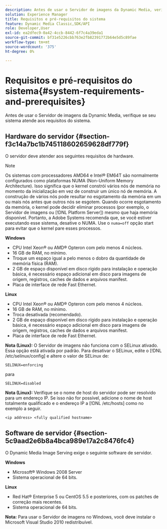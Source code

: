```yaml
---
description: Antes de usar o Servidor de imagens da Dynamic Media, verifique se seu sistema atende aos requisitos do sistema.
solution: Experience Manager
title: Requisitos e pré-requisitos do sistema
feature: Dynamic Media Classic,SDK/API
role: Developer,User
exl-id: ea2dfec9-0a42-4ccb-8442-6f7c4a39eda1
source-git-commit: bf31e5226cbb763e2fb82391772b64e5d5c89fae
workflow-type: tm+mt
source-wordcount: '375'
ht-degree: 0%

---
```


# Requisitos e pré-requisitos do sistema{#system-requirements-and-prerequisites}

Antes de usar o Servidor de imagens da Dynamic Media, verifique se seu sistema atende aos requisitos do sistema.

## Hardware do servidor {#section-f3c14a7bc1b745118602659628df779f}

O servidor deve atender aos seguintes requisitos de hardware.

>[!NOTE]
>
>Os sistemas com processadores AMD64 e Intel® EM64T são normalmente configurados como plataformas NUMA (Non-Uniform Memory Architecture). Isso significa que o kernel constrói vários nós de memória no momento da inicialização em vez de construir um único nó de memória. A construção de vários nós pode resultar no esgotamento da memória em um ou mais nós antes que outros nós se esgotem. Quando ocorre esgotamento da memória, o kernel pode decidir eliminar processos (por exemplo, o Servidor de imagens ou [!DNL Platform Server]) mesmo que haja memória disponível. Portanto, a Adobe Systems recomenda que, se você estiver executando esse sistema, desative o NUMA. Use o `numa=off` opção start para evitar que o kernel pare esses processos.

**Windows**

* CPU Intel Xeon® ou AMD® Opteron com pelo menos 4 núcleos.
* 16 GB de RAM, no mínimo.
* Troque um espaço igual a pelo menos o dobro da quantidade de memória física (RAM).
* 2 GB de espaço disponível em disco rígido para instalação e operação básica, é necessário espaço adicional em disco para imagens de origem, registros, caches de dados e arquivos manifest.
* Placa de interface de rede Fast Ethernet.

**Linux**

* CPU Intel Xeon® ou AMD® Opteron com pelo menos 4 núcleos.
* 16 GB de RAM, no mínimo.
* Troca desativada (recomendado).
* 2 GB de espaço disponível em disco rígido para instalação e operação básica, é necessário espaço adicional em disco para imagens de origem, registros, caches de dados e arquivos manifest.
* Placa de interface de rede Fast Ethernet.

**Nota (Linux):** O Servidor de imagens não funciona com o SELinux ativado. Essa opção está ativada por padrão. Para desativar o SELinux, edite o [!DNL /etc/selinux/config] e altere o valor de SELinux de:

`SELINUX=enforcing`

para

`SELINUX=disabled`

**Nota (Linux):** Verifique se o nome de host do servidor pode ser resolvido para um endereço IP. Se isso não for possível, adicione o nome de host totalmente qualificado e o endereço IP a [!DNL /etc/hosts] como no exemplo a seguir.

`<ip address> <fully qualified hostname>`

## Software de servidor {#section-5c9aad2e6b8a4bca989e17a2c8476fc4}

O Dynamic Media Image Serving exige o seguinte software de servidor.

**Windows**

* Microsoft® Windows 2008 Server
* Sistema operacional de 64 bits.

**Linux**

* Red Hat® Enterprise 5 ou CentOS 5.5 e posteriores, com os patches de correção mais recentes.
* Sistema operacional de 64 bits.

**Nota:** Para usar o Servidor de imagens no Windows, você deve instalar o Microsoft Visual Studio 2010 redistribuível.
